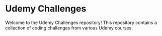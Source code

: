 # Udemy Challenges

Welcome to the Udemy Challenges repository! This repository contains a collection of coding challenges from various Udemy courses.

